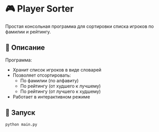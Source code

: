 # 🎮 Player Sorter

Простая консольная программа для сортировки списка игроков по фамилии и рейтингу.

## 🧩 Описание

Программа:

- Хранит список игроков в виде словарей
- Позволяет отсортировать:
  - По фамилии (по алфавиту)
  - По рейтингу (от худшего к лучшему)
  - По рейтингу (от лучшего к худшему)
- Работает в интерактивном режиме

## 🚀 Запуск

```bash
python main.py
```
